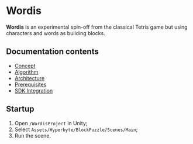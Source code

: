 # Wordis

<b>Wordis</b> is an experimental spin-off from the classical Tetris game but using characters and words as building blocks.

## Documentation contents
- [Concept](docs/concept.md)
- [Algorithm](docs/algorithm.md)
- [Architecture](docs/architecture.md)
- [Prerequisites](docs/prerequisites.md)
- [SDK Integration](docs/SDK_Integration.pdf)

## Startup

1. Open `/WordisProject` in Unity;
2. Select `Assets/Hyperbyte/BlockPuzzle/Scenes/Main`;
3. Run the scene.